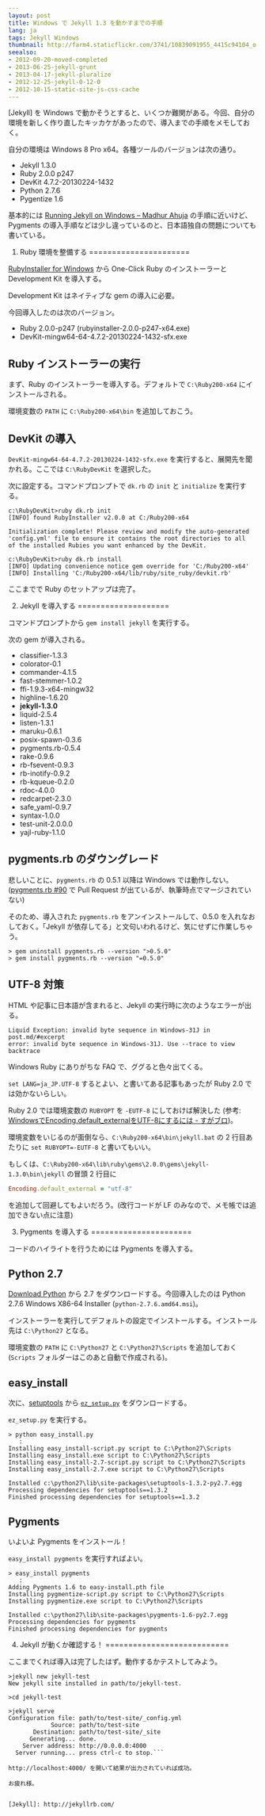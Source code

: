```yaml
---
layout: post
title: Windows で Jekyll 1.3 を動かすまでの手順
lang: ja
tags: Jekyll Windows
thumbnail: http://farm4.staticflickr.com/3741/10839091955_4415c94104_o.png
seealso:
- 2012-09-20-moved-completed
- 2013-06-25-jekyll-grunt
- 2013-04-17-jekyll-pluralize
- 2012-12-25-jekyll-0-12-0
- 2012-10-15-static-site-js-css-cache
---
```

[Jekyll] を Windows で動かそうとすると、いくつか難関がある。今回、自分の環境を新しく作り直したキッカケがあったので、導入までの手順をメモしておく。

自分の環境は Windows 8 Pro x64。各種ツールのバージョンは次の通り。

  * Jekyll 1.3.0
  * Ruby 2.0.0 p247
  * DevKit 4.7.2-20130224-1432
  * Python 2.7.6
  * Pygentize 1.6

基本的には [Running Jekyll on Windows &#8211; Madhur Ahuja](http://www.madhur.co.in/blog/2011/09/01/runningjekyllwindows.html) の手順に近いけど、Pygments の導入手順などは少し違っているのと、日本語独自の問題についても書いている。


1. Ruby 環境を整備する
======================

[RubyInstaller for Windows](http://rubyinstaller.org/downloads/) から One-Click Ruby のインストーラーと Development Kit を導入する。

Development Kit はネイティブな gem の導入に必要。

今回導入したのは次のバージョン。

  * Ruby 2.0.0-p247 (rubyinstaller-2.0.0-p247-x64.exe)
  * DevKit-mingw64-64-4.7.2-20130224-1432-sfx.exe

Ruby インストーラーの実行
-------------------------

まず、Ruby のインストーラーを導入する。デフォルトで `C:\Ruby200-x64` にインストールされる。

環境変数の `PATH` に `C:\Ruby200-x64\bin` を追加しておこう。


DevKit の導入
-------------

`DevKit-mingw64-64-4.7.2-20130224-1432-sfx.exe` を実行すると、展開先を聞かれる。ここでは `C:\RubyDevKit` を選択した。

次に設定する。コマンドプロンプトで `dk.rb` の `init` と `initialize` を実行する。

```
c:\RubyDevKit>ruby dk.rb init
[INFO] found RubyInstaller v2.0.0 at C:/Ruby200-x64

Initialization complete! Please review and modify the auto-generated
'config.yml' file to ensure it contains the root directories to all
of the installed Rubies you want enhanced by the DevKit.

c:\RubyDevKit>ruby dk.rb install
[INFO] Updating convenience notice gem override for 'C:/Ruby200-x64'
[INFO] Installing 'C:/Ruby200-x64/lib/ruby/site_ruby/devkit.rb'
```

ここまでで Ruby のセットアップは完了。


2. Jekyll を導入する
====================

コマンドプロンプトから `gem install jekyll` を実行する。

次の gem が導入される。

  * classifier-1.3.3
  * colorator-0.1
  * commander-4.1.5
  * fast-stemmer-1.0.2
  * ffi-1.9.3-x64-mingw32
  * highline-1.6.20
  * **jekyll-1.3.0**
  * liquid-2.5.4
  * listen-1.3.1
  * maruku-0.6.1
  * posix-spawn-0.3.6
  * pygments.rb-0.5.4
  * rake-0.9.6
  * rb-fsevent-0.9.3
  * rb-inotify-0.9.2
  * rb-kqueue-0.2.0
  * rdoc-4.0.0
  * redcarpet-2.3.0
  * safe_yaml-0.9.7
  * syntax-1.0.0
  * test-unit-2.0.0.0
  * yajl-ruby-1.1.0


pygments.rb のダウングレード
----------------------------

悲しいことに、`pygments.rb` の 0.5.1 以降は Windows では動作しない。([pygments.rb #90](https://github.com/tmm1/pygments.rb/pull/90) で Pull Request が出ているが、執筆時点でマージされていない)

そのため、導入された `pygments.rb` をアンインストールして、0.5.0 を入れなおしておく。「Jekyll が依存してる」と文句いわれるけど、気にせずに作業しちゃう。

```
> gem uninstall pygments.rb --version ">0.5.0"
> gem install pygments.rb --version "=0.5.0"
```

UTF-8 対策
----------

HTML や記事に日本語が含まれると、Jekyll の実行時に次のようなエラーが出る。

```
Liquid Exception: invalid byte sequence in Windows-31J in post.md/#excerpt
error: invalid byte sequence in Windows-31J. Use --trace to view backtrace
```

Windows Ruby にありがちな FAQ で、ググると色々出てくる。

`set LANG=ja_JP.UTF-8` するとよい、と書いてある記事もあったが Ruby 2.0 では効かないらしい。

Ruby 2.0 では環境変数の `RUBYOPT` を `-EUTF-8` にしておけば解決した (参考: [WindowsでEncoding.default_externalをUTF-8にするには - すがブロ](http://sugamasao.hatenablog.com/entry/2013/08/24/224521))。

環境変数をいじるのが面倒なら、`C:\Ruby200-x64\bin\jekyll.bat` の 2 行目あたりに `set RUBYOPT=-EUTF-8` と書いてもいい。

もしくは、`C:\Ruby200-x64\lib\ruby\gems\2.0.0\gems\jekyll-1.3.0\bin\jekyll` の冒頭 2 行目に

```ruby
Encoding.default_external = "utf-8"
```

を追加して回避してもよいだろう。(改行コードが LF のみなので、メモ帳では追加できない点に注意)


3. Pygments を導入する
======================

コードのハイライトを行うためには Pygments を導入する。

Python 2.7
----------

[Download Python](http://www.python.org/download/) から 2.7 をダウンロードする。今回導入したのは Python 2.7.6 Windows X86-64 Installer (`python-2.7.6.amd64.msi`)。

インストーラーを実行してデフォルトの設定でインストールする。インストール先は `C:\Python27` となる。

環境変数の `PATH` に `C:\Python27` と `C:\Python27\Scripts` を追加しておく (`Scripts` フォルダーはこのあと自動で作成される)。


easy_install
------------

次に、[setuptools](https://pypi.python.org/pypi/setuptools#windows) から [`ez_setup.py`](https://bitbucket.org/pypa/setuptools/raw/bootstrap/ez_setup.py) をダウンロードする。

`ez_setup.py` を実行する。

```
> python easy_install.py
   :
Installing easy_install-script.py script to C:\Python27\Scripts
Installing easy_install.exe script to C:\Python27\Scripts
Installing easy_install-2.7-script.py script to C:\Python27\Scripts
Installing easy_install-2.7.exe script to C:\Python27\Scripts

Installed c:\python27\lib\site-packages\setuptools-1.3.2-py2.7.egg
Processing dependencies for setuptools==1.3.2
Finished processing dependencies for setuptools==1.3.2
```

Pygments
--------

いよいよ Pygments をインストール！

`easy_install pygments` を実行すればよい。

```
> easy_install pygments
   :
Adding Pygments 1.6 to easy-install.pth file
Installing pygmentize-script.py script to C:\Python27\Scripts
Installing pygmentize.exe script to C:\Python27\Scripts

Installed c:\python27\lib\site-packages\pygments-1.6-py2.7.egg
Processing dependencies for pygments
Finished processing dependencies for pygments
```


4. Jekyll が動くか確認する！
===========================

ここまでくれば導入は完了したはず。動作するかテストしてみよう。

```
>jekyll new jekyll-test
New jekyll site installed in path/to/jekyll-test.

>cd jekyll-test

>jekyll serve
Configuration file: path/to/test-site/_config.yml
            Source: path/to/test-site
       Destination: path/to/test-site/_site
      Generating... done.
    Server address: http://0.0.0.0:4000
  Server running... press ctrl-c to stop.```

http://localhost:4000/ を開いて結果が出力されていれば成功。

お疲れ様。


[Jekyll]: http://jekyllrb.com/
